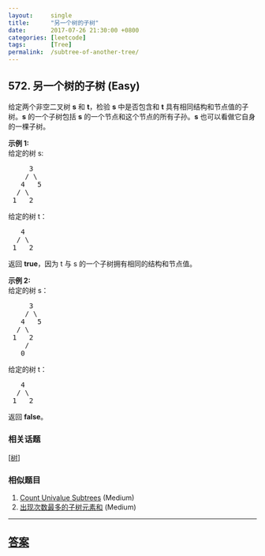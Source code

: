 ```yaml
---
layout:     single
title:      "另一个树的子树"
date:       2017-07-26 21:30:00 +0800
categories: [leetcode]
tags:       [Tree]
permalink:  /subtree-of-another-tree/
---
```


## 572. 另一个树的子树 (Easy)

<p>给定两个非空二叉树 <strong>s</strong> 和 <strong>t</strong>，检验&nbsp;<strong>s</strong> 中是否包含和 <strong>t</strong> 具有相同结构和节点值的子树。<strong>s</strong> 的一个子树包括 <strong>s</strong> 的一个节点和这个节点的所有子孙。<strong>s</strong> 也可以看做它自身的一棵子树。</p>

<p><strong>示例 1:</strong><br />
给定的树 s:</p>

<pre>
     3
    / \
   4   5
  / \
 1   2
</pre>

<p>给定的树 t：</p>

<pre>
   4 
  / \
 1   2
</pre>

<p>返回 <strong>true</strong>，因为 t 与 s 的一个子树拥有相同的结构和节点值。</p>

<p><strong>示例 2:</strong><br />
给定的树 s：</p>

<pre>
     3
    / \
   4   5
  / \
 1   2
    /
   0
</pre>

<p>给定的树 t：</p>

<pre>
   4
  / \
 1   2
</pre>

<p>返回 <strong>false</strong>。</p>

### 相关话题
  [[树](https://github.com/openset/leetcode/tree/master/tag/tree/README.md)]

### 相似题目
  1. [Count Univalue Subtrees](/count-univalue-subtrees) (Medium)
  1. [出现次数最多的子树元素和](/most-frequent-subtree-sum) (Medium)

---

## [答案](https://github.com/openset/leetcode/tree/master/problems/subtree-of-another-tree)
